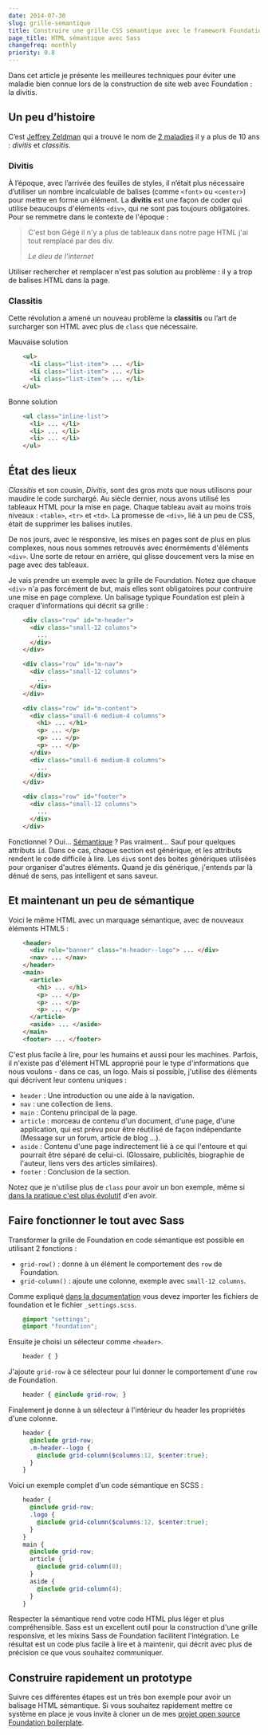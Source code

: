 ```yaml
---
date: 2014-07-30
slug: grille-semantique
title: Construire une grille CSS sémantique avec le framework Foundation
page_title: HTML sémantique avec Sass
changefreq: monthly
priority: 0.8
---
```


Dans cet article je présente les meilleures techniques pour éviter une maladie bien connue lors de la construction de site web avec Foundation : la divitis.

## Un peu d’histoire

C’est [Jeffrey Zeldman](http://www.zeldman.com/) qui a trouvé le nom de [2 maladies](http://davidl.fr/blog/css-evolutif.html) il y a plus de 10 ans : _divitis_ et _classitis_.

### Divitis

À l’époque, avec l’arrivée des feuilles de styles, il n’était plus nécessaire d’utiliser un nombre incalculable de balises (comme `<font>` ou `<center>`) pour mettre en forme un élément. La __divitis__ est une façon de coder qui utilise beaucoups d'éléments `<div>`, qui ne sont pas toujours obligatoires. Pour se remmetre dans le contexte de l'époque :

> C'est bon Gégé il n'y a plus de tableaux dans notre page HTML j'ai tout remplacé par des div.
>
> <cite>Le dieu de l'internet</cite>

Utiliser rechercher et remplacer n'est pas solution au problème : il y a trop de balises HTML dans la page.

### Classitis

Cette révolution a amené un nouveau problème la __classitis__ ou l’art de surcharger son HTML avec plus de `class` que nécessaire.

<div class="alert-box alert">
<i class="fa fa-thumbs-o-down"></i> Mauvaise solution
</div>

~~~ html
    <ul>
      <li class="list-item"> ... </li>
      <li class="list-item"> ... </li>
      <li class="list-item"> ... </li>
    </ul>
~~~

<div class="alert-box success">
<i class="fa fa-thumbs-o-up"></i> Bonne solution
</div>

~~~ html
    <ul class="inline-list">
      <li> ... </li>
      <li> ... </li>
      <li> ... </li>
    </ul>
~~~


## État des lieux

_Classitis_ et son cousin, _Divitis_, sont des gros mots que nous utilisons pour maudire le code surchargé. Au siècle dernier, nous avons utilisé les tableaux HTML pour la mise en page. Chaque tableau avait au moins trois niveaux : `<table>`, `<tr>` et `<td>`. La promesse de `<div>`, lié à un peu de CSS, était de supprimer les balises inutiles.

De nos jours, avec le responsive, les mises en pages sont de plus en plus complexes, nous nous sommes retrouvés avec énorméments d'éléments `<div>`. Une sorte de retour en arrière, qui glisse doucement vers la mise en page avec des tableaux.

Je vais prendre un exemple avec la grille de Foundation. Notez que chaque `<div>` n'a pas forcément de but, mais elles sont obligatoires pour contruire une mise en page complexe. Un balisage typique Foundation est plein à craquer d'informations qui décrit sa grille :

~~~ html
    <div class="row" id="m-header">
      <div class="small-12 columns">
        ...
      </div>
    </div>

    <div class="row" id="m-nav">
      <div class="small-12 columns">
        ...
      </div>
    </div>

    <div class="row" id="m-content">
      <div class="small-6 medium-4 columns">
        <h1> ... </h1>
        <p> ... </p>
        <p> ... </p>
        <p> ... </p>
      </div>
      <div class="small-6 medium-8 columns">
        ...
      </div>
    </div>

    <div class="row" id="footer">
      <div class="small-12 columns">
        ...
      </div>
    </div>
~~~

Fonctionnel ? Oui... [Sémantique](http://fr.wikipedia.org/wiki/HTML_s%C3%A9mantique) ? Pas vraiment... Sauf pour quelques attributs `id`. Dans ce cas, chaque section est générique, et les attributs rendent le code difficile à lire. Les `div`s sont des boites génériques utilisées pour organiser d'autres éléments. Quand je dis générique, j'entends par là dénué de sens, pas intelligent et sans saveur.

## Et maintenant un peu de sémantique

Voici le même HTML avec un marquage sémantique, avec de nouveaux éléments HTML5 :

~~~ html
    <header>
      <div role="banner" class="m-header--logo"> ... </div>
      <nav> ... </nav>
    </header>
    <main>
      <article>
        <h1> ... </h1>
        <p> ... </p>
        <p> ... </p>
        <p> ... </p>
      </article>
      <aside> ... </aside>
    </main>
    <footer> ... </footer>
~~~

C'est plus facile à lire, pour les humains et aussi pour les machines. Parfois, il n'existe pas d'élément HTML approprié pour le type d'informations que nous voulons - dans ce cas, un logo. Mais si possible, j'utilise des éléments qui décrivent leur contenu uniques :

   * `header` : Une introduction ou une aide à la navigation.
   * `nav` : une collection de liens.
   * `main` : Contenu principal de la page.
   * `article` : morceau de contenu d'un document, d'une page, d'une application, qui est prévu pour être réutilisé de façon indépendante (Message sur un forum, article de blog ...).
   * `aside` : Contenu d'une page indirectement lié à ce qui l'entoure et qui pourrait être séparé de celui-ci. (Glossaire, publicités, biographie de l'auteur, liens vers des articles similaires).
   * `footer` : Conclusion de la section.

Notez que je n'utilise plus de `class` pour avoir un bon exemple, même si [dans la pratique c'est plus évolutif](http://guidecss.fr/convention.html) d'en avoir.

## Faire fonctionner le tout avec Sass

Transformer la grille de Foundation en code sémantique est possible en utilisant 2 fonctions :

   * `grid-row()` : donne à un élément le comportement des `row` de Foundation.
   * `grid-column()` : ajoute une colonne, exemple avec `small-12 columns`.

Comme expliqué [dans la documentation](http://foundation.zurb.com/docs/using-sass.html) vous devez importer les fichiers de foundation et le fichier `_settings.scss`.

~~~ scss
    @import "settings";
    @import "foundation";
~~~

Ensuite je choisi un sélecteur comme `<header>`.

~~~ scss
    header { }
~~~

J'ajoute `grid-row` à ce sélecteur pour lui donner le comportement d'une `row` de Foundation.

~~~ scss
    header { @include grid-row; }
~~~

Finalement je donne à un sélecteur à l'intérieur du header les propriétés d'une colonne.

~~~ scss
    header {
      @include grid-row;
      .m-header--logo {
        @include grid-column($columns:12, $center:true);
      }
    }
~~~

Voici un exemple complet d'un code sémantique en SCSS :

~~~ scss
    header {
      @include grid-row;
      .logo {
        @include grid-column($columns:12, $center:true);
      }
    }
    main {
      @include grid-row;
      article {
        @include grid-column(8);
      }
      aside {
        @include grid-column(4);
      }
    }
~~~

Respecter la sémantique rend votre code HTML plus léger et plus compréhensible. Sass est un excellent outil pour la construction d'une grille responsive, et les mixins Sass de Foundation facilitent l'intégration. Le résultat est un code plus facile à lire et à maintenir, qui décrit avec plus de précision ce que vous souhaitez communiquer.

## Construire rapidement un prototype

Suivre ces différentes étapes est un très bon exemple pour avoir un balisage HTML sémantique. Si vous souhaitez rapidement mettre ce système en place je vous invite à cloner un de mes [projet open source Foundation boilerplate](https://github.com/flexbox/foundation-boilerplate).
